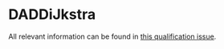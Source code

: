 # DADDiJkstra

All relevant information can be found in [this qualification issue](https://github.com/CSA-Tri-1/CSATri1/issues/29).
